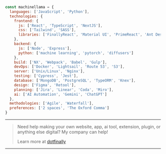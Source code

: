 ```js
const machinellama = {
  languages: ['JavaScript', 'Python'],
  technologies: {
    frontend: {
      js: ['React', 'TypeScript', 'NextJS'],
      css: ['Tailwind', 'SASS'],
      libraries: ['FinallyReact', 'Material UI', 'PrimeReact', 'Ant Design']
    },
    backend: {
      js: ['Node', 'Express'],
      python: ['machine learning', 'pytorch', 'diffusers']
    },
    build: ['NX', 'Webpack', 'Babel', 'Gulp'],
    devOps: ['Docker', 'Lightsail', 'Route 53', 'S3'],
    server: ['Unix/Linux', 'Nginx'],
    testing: ['Cypress', 'Jest'],
    database: ['MongoDB', 'PostgreSQL', 'TypeORM', 'Knex'],
    design: ['Figma', 'Retool'],
    planning: ['Jira', 'Linear', 'Coda', 'Miro'],
    ai: ['AI Automation', 'Gemini', 'ChatGPT']
  },
  methodologies: ['Agile', 'Waterfall'],
  preferences: ['2 spaces', 'The Oxford Comma']
}
```

---

>Need help making your own website, app, ai tool, extension, plugin, or anything else digital? My company can help!
>
>Learn more at [dotfinally](https://dotfinally.com/en)

---

